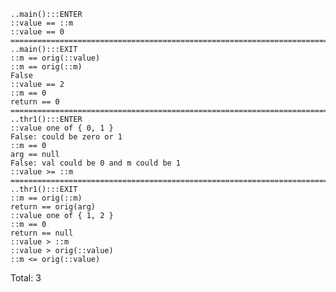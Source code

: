 
    ..main():::ENTER
    ::value == ::m
    ::value == 0
    ===========================================================================
    ..main():::EXIT
    ::m == orig(::value)
    ::m == orig(::m)
    False
    ::value == 2
    ::m == 0
    return == 0
    ===========================================================================
    ..thr1():::ENTER
    ::value one of { 0, 1 }
    False: could be zero or 1
    ::m == 0
    arg == null
    False: val could be 0 and m could be 1
    ::value >= ::m
    ===========================================================================
    ..thr1():::EXIT
    ::m == orig(::m)
    return == orig(arg)
    ::value one of { 1, 2 }
    ::m == 0
    return == null
    ::value > ::m
    ::value > orig(::value)
    ::m <= orig(::value)

Total: 3
